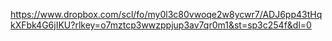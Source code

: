 https://www.dropbox.com/scl/fo/my0l3c80vwoqe2w8ycwr7/ADJ6pp43tHqkXFbk4G6jIKU?rlkey=o7mztcp3wwzppjup3av7qr0m1&st=sp3c254f&dl=0
